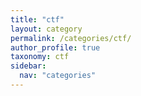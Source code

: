 ```yaml
---
title: "ctf"
layout: category
permalink: /categories/ctf/
author_profile: true
taxonomy: ctf
sidebar:
  nav: "categories"
---
```

